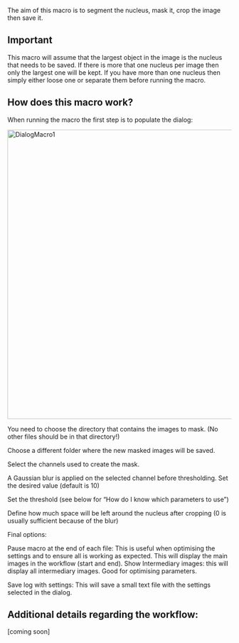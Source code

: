 The aim of this macro is to segment the nucleus, mask it, crop the image then save it.
## Important
This macro will assume that the largest object in the image is the nucleus that needs to be saved. If there is more that one nucleus per image then only the largest one will be kept. If you have more than one nucleus then simply either loose one or separate them before running the macro.
## How does this macro work?
When running the macro the first step is to populate the dialog:

<img src="https://github.com/LiorPytowski/Nuclear-Foci-Analysis-Macros/blob/main/Images%20for%20wiki/Macro1_dialog.png" alt="DialogMacro1" width="550" height="650">

You need to choose the directory that contains the images to mask. (No other files should be in that directory!)

Choose a different folder where the new masked images will be saved.

Select the channels used to create the mask.

A Gaussian blur is applied on the selected channel before thresholding. Set the desired value (default is 10)

Set the threshold (see below for “How do I know which parameters to use”)

Define how much space will be left around the nucleus after cropping (0 is usually sufficient because of the blur)

Final options:

Pause macro at the end of each file: This is useful when optimising the settings and to ensure all is working as expected. This will display the main images in the workflow (start and end).
Show Intermediary images: this will display all intermediary images. Good for optimising parameters.

Save log with settings: This will save a small text file with the settings selected in the dialog.

 

## Additional details regarding the workflow:
[coming soon]
